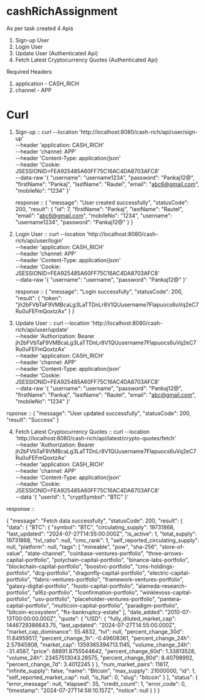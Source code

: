 # cashRichAssignment

As per task created 4 Apis
1. Sign-up User 
2. Login User
3. Update User  (Authenticated Api)
4. Fetch Latest Cryptocurrency Quotes (Authenticated Api)


Required Headers 
1. application   -   CASH_RICH
2. channel       -   APP



# Curl

1. Sign-up ::
   curl --location 'http://localhost:8080/cash-rich/api/user/sign-up' \
   --header 'application: CASH_RICH' \
   --header 'channel: APP' \
   --header 'Content-Type: application/json' \
   --header 'Cookie: JSESSIONID=FEA925485A60FF75C16AC4DA8703AFC8' \
   --data-raw '{
   "username": "username1234",
   "password": "Pankaj12@",
   "firstName": "Pankaj",
   "lastName": "Rautel",
   "email": "abc6@gmail.com",
   "mobileNo": "1234"
   }'


   response ::
   {
   "message": "User created successfully",
   "statusCode": 200,
   "result": {
   "id": 7,
   "firstName": "Pankaj",
   "lastName": "Rautel",
   "email": "abc6@gmail.com",
   "mobileNo": "1234",
   "username": "username1234",
   "password": "Pankaj12@"
   }
   }


2. Login User ::
   curl --location 'http://localhost:8080/cash-rich/api/user/login' \
   --header 'application: CASH_RICH' \
   --header 'channel: APP' \
   --header 'Content-Type: application/json' \
   --header 'Cookie: JSESSIONID=FEA925485A60FF75C16AC4DA8703AFC8' \
   --data-raw '{
   "username": "username",
   "password": "Pankaj12@"
   }'



   response ::
   {
   "message": "Login successfully",
   "statusCode": 200,
   "result": {
   "token": "jh2bFVbTaF9VMBcaLg3LaTTDnLr8V1QUusername7Flapuocs6uVq2eC7Ru0uFEFmQoxtzAx"
   }
   }

3. Update User ::
   curl --location 'http://localhost:8080/cash-rich/api/user/update' \
   --header 'Authorization: Bearer jh2bFVbTaF9VMBcaLg3LaTTDnLr8V1QUusername7Flapuocs6uVq2eC7Ru0uFEFmQoxtzAx' \
   --header 'application: CASH_RICH' \
   --header 'channel: APP' \
   --header 'Content-Type: application/json' \
   --header 'Cookie: JSESSIONID=FEA925485A60FF75C16AC4DA8703AFC8' \
   --data-raw '{
   "username": "username",
   "password": "Pankaj12@",
   "firstName": "Pankaj",
   "lastName": "Rautel",
   "email": "abc@gmail.com",
   "mobileNo": "1234"
   }'

rsponse ::
{
"message": "User updated successfully",
"statusCode": 200,
"result": "Success"
}




4. Fetch Latest Cryptocurrency Quotes ::
   curl --location 'http://localhost:8080/cash-rich/api/latest/crypto-quotes/fetch' \
   --header 'Authorization: Bearer jh2bFVbTaF9VMBcaLg3LaTTDnLr8V1QUusername7Flapuocs6uVq2eC7Ru0uFEFmQoxtzAx' \
   --header 'application: CASH_RICH' \
   --header 'channel: APP' \
   --header 'Content-Type: application/json' \
   --header 'Cookie: JSESSIONID=FEA925485A60FF75C16AC4DA8703AFC8' \
   --data '{
   "userId": 1,
   "cryptSymbol": "BTC"
   }'

response ::

{
"message": "Fetch data successfully",
"statusCode": 200,
"result": {
"data": {
"BTC": {
"symbol": "BTC",
"circulating_supply": 19731868,
"last_updated": "2024-07-27T14:55:00.000Z",
"is_active": 1,
"total_supply": 19731868,
"tvl_ratio": null,
"cmc_rank": 1,
"self_reported_circulating_supply": null,
"platform": null,
"tags": [
"mineable",
"pow",
"sha-256",
"store-of-value",
"state-channel",
"coinbase-ventures-portfolio",
"three-arrows-capital-portfolio",
"polychain-capital-portfolio",
"binance-labs-portfolio",
"blockchain-capital-portfolio",
"boostvc-portfolio",
"cms-holdings-portfolio",
"dcg-portfolio",
"dragonfly-capital-portfolio",
"electric-capital-portfolio",
"fabric-ventures-portfolio",
"framework-ventures-portfolio",
"galaxy-digital-portfolio",
"huobi-capital-portfolio",
"alameda-research-portfolio",
"a16z-portfolio",
"1confirmation-portfolio",
"winklevoss-capital-portfolio",
"usv-portfolio",
"placeholder-ventures-portfolio",
"pantera-capital-portfolio",
"multicoin-capital-portfolio",
"paradigm-portfolio",
"bitcoin-ecosystem",
"ftx-bankruptcy-estate"
],
"date_added": "2010-07-13T00:00:00.000Z",
"quote": {
"USD": {
"fully_diluted_market_cap": 1446729386643.75,
"last_updated": "2024-07-27T14:55:00.000Z",
"market_cap_dominance": 55.4832,
"tvl": null,
"percent_change_30d": 11.64959517,
"percent_change_1h": -0.49608361,
"percent_change_24h": 2.57945908,
"market_cap": 1359365394713.1145,
"volume_change_24h": -31.4587,
"price": 68891.8755544642,
"percent_change_60d": 1.33813528,
"volume_24h": 23457513043.28575,
"percent_change_90d": 8.40798992,
"percent_change_7d": 3.4012245
}
},
"num_market_pairs": 11617,
"infinite_supply": false,
"name": "Bitcoin",
"max_supply": 21000000,
"id": 1,
"self_reported_market_cap": null,
"is_fiat": 0,
"slug": "bitcoin"
}
},
"status": {
"error_message": null,
"elapsed": 35,
"credit_count": 1,
"error_code": 0,
"timestamp": "2024-07-27T14:56:10.157Z",
"notice": null
}
}
}